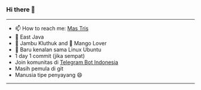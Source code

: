 ### Hi there 👋
----
- 📫 How to reach me: [Mas Tris](https://t.me/onsirtus) 
- 📍 East Java 
- 🍐 Jambu Kluthuk and :mango: Mango Lover
- 🐧 Baru kenalan sama Linux Ubuntu
- 1 day 1 commit (jika sempat)
- Join komunitas di [Telegram Bot Indonesia](https://t.me/botindonesia)
- Masih pemula di git
- Manusia tipe penyayang :smile:


----
<!--
**threedisk/threedisk** is a ✨ _special_ ✨ repository because its `README.md` (this file) appears on your GitHub profile.

Here are some ideas to get you started:

- 🔭 I’m currently working on ...
- 🌱 I’m currently learning ...
- 👯 I’m looking to collaborate on ...
- 🤔 I’m looking for help with ...
- 💬 Ask me about ...
- 📫 How to reach me: ...
- 😄 Pronouns: ...
- ⚡ Fun fact: ...
- :smirk: Gak paham
-->
